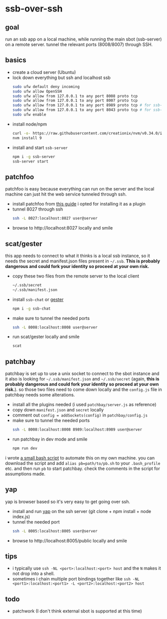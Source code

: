 # ssb-over-ssh

## goal
run an ssb app on a local machine, while running the main sbot (ssb-server) on a remote server. tunnel the relevant ports (8008/8007) through SSH.

## basics
- create a cloud server (Ubuntu)
- lock down everything but ssh and localhost ssb
  ```bash
  sudo ufw default deny incoming
  sudo ufw allow OpenSSH
  sudo ufw allow from 127.0.0.1 to any port 8008 proto tcp
  sudo ufw allow from 127.0.0.1 to any port 8007 proto tcp
  sudo ufw allow from 127.0.0.1 to any port 8989 proto tcp # for ssb-ws
  sudo ufw allow from 127.0.0.1 to any port 8043 proto tcp # for ssb-npm-registry if needed
  sudo ufw enable
  ```
- install node/npm
  ```bash
  curl -o- https://raw.githubusercontent.com/creationix/nvm/v0.34.0/install.sh | bash
  nvm install 9
  ```
- install and start `ssb-server`
  ```bash
  npm i -g ssb-server
  ssb-server start
  ```

## patchfoo
patchfoo is easy because everything can run on the server and the local machine can just hit the web service tunneled through ssh. 
- install patchfoo from [this guide](http://git.scuttlebot.io/%25YAg1hicat%2B2GELjE2QJzDwlAWcx0ML%2B1sXEdsWwvdt8%3D.sha256)
  i opted for installing it as a plugin
- tunnel 8027 through ssh
  ```bash
  ssh -L 8027:localhost:8027 user@server
  ```
- browse to http://localhost:8027 locally and smile

## scat/gester
this app needs to connect to what it thinks is a local ssb instance, so it needs the secret and manifest.json files present in `~/.ssb`. **This is probably dangerous and could fork your identity so proceed at your own risk.**

- copy these two files from the remote server to the local client
  ```bash
  ~/.ssb/secret
  ~/.ssb/manifest.json
  ```
- install `ssb-chat` or [gester](https://github.com/stripedpajamas/gester)
  ```bash
  npm i -g ssb-chat
  ```
- make sure to tunnel the needed ports
  ```bash
  ssh -L 8008:localhost:8008 user@server
  ```
- run scat/gester locally and smile
  ```bash
  scat
  ```

## patchbay
patchbay is set up to use a unix socket to connect to the sbot instance and it also is looking for `~/.ssb/manifest.json` and `~/.ssb/secret` (again, **this is probably dangerous and could fork your identity so proceed at your own risk.**). so those two files need to come down locally and the `config.js` file in patchbay needs some alterations.

- install all the plugins needed (i used `patchbay/server.js` as reference)
- copy down `manifest.json` and `secret` locally
- comment out `config = addSockets(config)` in `patchbay/config.js`
- make sure to tunnel the needed ports
  ```bash
  ssh -L 8008:localhost:8008 8989:localhost:8989 user@server
  ```
- run patchbay in dev mode and smile
  ```bash
  npm run dev
  ```

i wrote [a small bash script](https://github.com/stripedpajamas/ssb-over-ssh/blob/master/pb.sh) to automate this on my own machine. you can download the script and add `alias pb=path/to/pb.sh` to your `.bash_profile` etc. and then run `pb` to start patchbay. check the comments in the script for assumptions made.

## yap
yap is browser based so it's very easy to get going over ssh.

- install and run [yap](https://github.com/dominictarr/yap) on the ssh server (git clone + npm install + node index.js)
- tunnel the needed port
  ```bash
  ssh -L 8005:localhost:8005 user@server
  ```
- browse to http://localhost:8005/public locally and smile

## tips
- i typically use `ssh -NL <port>:localhost:<port> host` and the `N` makes it not drop into a shell.
- sometimes i chain multiple port bindings together like `ssh -NL <port1>:localhost:<port1> -L <port2>:localhost:<port2> host`

## todo
- patchwork (I don't think external sbot is supported at this time)

